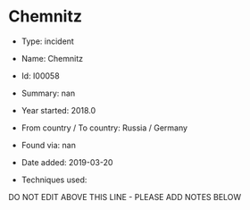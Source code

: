 # Chemnitz

* Type: incident

* Name: Chemnitz

* Id: I00058

* Summary: nan

* Year started: 2018.0

* From country / To country: Russia / Germany

* Found via: nan

* Date added: 2019-03-20

* Techniques used: 


DO NOT EDIT ABOVE THIS LINE - PLEASE ADD NOTES BELOW
